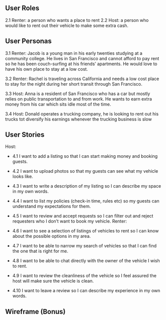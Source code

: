 ## User Roles

2.1 Renter: a person who wants a place to rent
2.2 Host: a person who would like to rent out their vehicle to make some extra cash.

## User Personas

3.1 Renter: Jacob is a young man in his early twenties studying at a community college. He lives in San Francisco and cannot afford to pay rent so he has been couch-surfing at his friends’ apartments. He would love to have his own place to stay at a low cost.

3.2 Renter: Rachel is traveling across California and needs a low cost place to stay for the night during her short transit through San Francisco. 

3.3	Host: Anna is a resident of San Francisco who has a car but mostly relies on
public transportation to and from work. He wants to earn extra money from his car which sits idle most of the time.

3.4	Host: Donald operates a trucking company, he is looking to rent out his trucks tot diversify his earnings whenever the trucking business is slow


## User Stories

Host:

- 4.1 I want to add a listing so that I can start making money and booking guests.
- 4.2 I want to upload photos so that my guests can see what my vehicle looks like.
- 4.3 I want to write a description of my listing so I can describe my space in my own words.
- 4.4 I want to list  my policies (check-in time, rules etc) so my guests can understand my expectations for them.
- 4.5 I want to review and accept requests so I can filter out and reject requesters who I don’t want to book my vehicle. 
Renter: 

- 4.6 I want to see a selection of listings of vehicles to rent so I can know about the possible options in my area.
- 4.7 I want to be able to narrow my search of vehicles so that I can find the one that is right for me.
- 4.8 I want to be able to chat directly with the owner of the vehicle I wish to rent.
- 4.9 I want to review the cleanliness of the vehicle so I feel assured the host will make sure the vehicle is clean.
- 4.10 I want to leave a review so I can describe my experience in my own words.


## Wireframe (Bonus)

